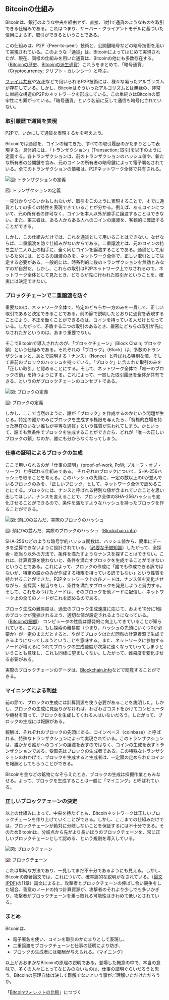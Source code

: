 ## Bitcoinの仕組み

Bitcoinは、銀行のような中央を経由せず、直接、1対1で通貨のようなものを取引できる仕組みである。これはつまり、サーバー・クライアントモデルに基づいた信用によらず、取引ができるということである。

この仕組みは、P2P（Peer-to-peer）技術と、公開鍵暗号などの暗号技術を用いて実現されている。このような「通貨」は、Bitcoinによってはじめて実現されたが、現在、同様の仕組みを用いた通貨は、Bitcoinの他にも多数存在する。（[Bitcoinの歴史](history.html)、[Bitcoinの派生通貨](derivatives.html)）これらをまとめて、「暗号通貨」（Cryptocurrency; クリプト・カレンシー）と呼ぶ。


<div class="tip"><p><a href="http://e-words.jp/w/E38395E382A1E382A4E383ABE585B1E69C89E382BDE38395E38388.html">ファイル共有</a>や<a href="http://e-words.jp/w/VoIP.html">VoIP</a>などで用いられるP2P技術には、様々な凝ったアルゴリズムが存在している。しかし、Bitcoinはそういったアルゴリズムとは無縁の、非常に単純な構造のP2Pのネットワークを形成している。この単純さはBitcoinの堅牢性にも繋がっている。「暗号通貨」という名前に反して通信も暗号化されていない。</p></div>

<!--TOC-->

### 取引履歴で通貨を表現
P2Pで、いかにして通貨を表現するかを考えよう。

Bitcoinでは通貨を、コインの経てきた、すべての取引履歴のかたまりとして表現する。具体的には、「トランザクション」(Transaction; 取引)を以下のように定義する。各トランザクションは、前のトランザクションのハッシュ値や、新たな所有者の公開鍵を含み、元のコインの所有者の暗号鍵によって電子署名されている。全てのトランザクションの情報は、P2Pネットワーク全体で共有される。

<div class="figure"><img src="res/fig_transactions.png" alt="図: トランザクションの定義"><p class="caption">図: トランザクションの定義</p></div>

一見分かりづらいかもしれないが、取引をこのように表現することで、すでに通貨としての多くの特性を表現できていることが分かる。例えば、あるコインについて、元の所有者の許可なく、コインを本人以外が勝手に譲渡することはできない。また、第三者は、ある人からある人へのコインの譲渡を、客観的に確認することができる。

しかし、この仕組みだけでは、これを通貨として用いることはできない。なぜならば、二重譲渡を防ぐ仕組みがないからである。二重譲渡とは、元のコインの持ち主が二人以上の相手に、全く同じコインを譲渡することである。通貨として用いるためには、どちらの譲渡のみを、ネットワーク全体で、正しい取引として決定する必要がある。一般的には、時系列的に後のトランザクションを無効とみなすのが自然だ。しかし、これらの取引はP2Pネットワーク上でなされるので、ネットワーク全体として見たとき、どちらが先に行われた取引かということを、確実には決定できない。

<!--ADS-->

### ブロックチェーンで二重譲渡を防ぐ

重要なのは、ネットワーク全体で、特定のどちらか一方のみを一貫して、正しい取引であると決定できることである。前の節で説明したとおりに通貨を表現することにより、不正を働くことができるのは、コインを持っている人だけとなっている。したがって、矛盾する二つの取引のあるとき、厳密にどちらの取引が先になされたかというのは、あまり重要でない。

そこでBitcoinで導入されたのが、「ブロックチェーン」（Block Chain; ブロック鎖）という仕組みである。それぞれの「ブロック」（Block）は、多数のトランザクションと、あとで説明する「ナンス」（Nonce）と呼ばれる特別な値、そして直前のブロックのハッシュを持っている。「ブロック」に含まれた取引のみを「正しい取引」と認めることにする。そして、ネットワーク全体で「唯一のブロックの鎖」を持つようにする。これによって、一貫した取引履歴を全体が共有できる、というのがブロックチェーンのコンセプトである。

<div class="figure"><img src="res/fig_blockchain.png" alt="図: ブロックの定義"><p class="caption">図: ブロックの定義</p></div>

しかし、ここで当然のように、誰が「ブロック」を作成するのかという問題が生じる。特定の誰かのみにブロックを生成する権限を与えたら、「特権的立場を持った存在のいない誰もが平等な通貨」という性質が失われてしまう。かといって、誰でも無条件でブロックを生成することができたら、どれが「唯一の正しいブロックの鎖」なのか、誰にも分からなくなってしまう。

### 仕事の証明によるブロックの生成

ここで用いられるのが「仕事の証明」（proof-of-work, PoW; プルーフ・オブ・ワーク）と呼ばれる仕組みである。
それぞれのブロックについて、SHA-256ハッシュを取ることを考える。このハッシュの先頭に、一定の数以上の0が並んでいるブロックのみを、「正しいブロック」として、ネットワーク全体で認めることにする。ブロックには、ナンスと呼ばれる特別な値が含まれていたことを思い出してほしい。ナンスを変えることで、ブロック全体のSHA-256ハッシュを変化させることができるので、条件を満たすようなハッシュを持ったブロックを作ることができる。

<div class="figure"><img src="res/fig_hashes.png" alt="図: 頭に0の並んだ、実際のブロックのハッシュ"><p class="caption">図: 頭に0の並んだ、実際のブロックのハッシュ（<a href="https://blockchain.info/ja/block-index/473307/0000000000000000358fa848b19facc99fa1d6d56775eeee5025d8f34f77b31f">Blockchain.info</a>）</p></div>

SHA-256などのような暗号学的ハッシュ関数は、ハッシュ値から、簡単にデータを逆算できないように設計されている。（[必要な予備知識](background.html)）したがって、全探索・総当り以外の方法で、条件を満たすようなナンスを探すことはできない。これは、計算資源を使わないと、条件を満たすブロックを生成することができないということである。これによって、ブロックの作成に「誰でも作成できる訳ではないが、特定の誰かのみが作成する権限を持っている訳でもない」という性質を持たせることができた。P2Pネットワーク上の各ノードは、ナンス値を変化させながら、全探索・総当りをし、条件を満たすブロックを発見しようと努力する。そして、これをみつけたノードは、そのブロックを他ノードに配信し、ネットワーク上の全てのノードがこれを認めるのである。

ブロック生成の難易度は、過去のブロック生成速度に応じて、およそ10分に1個のブロックが発掘されるよう、適切な値が設定されるようになっている。（[Bitcoinの細部](detail.html)）
コンピュータの性能は爆発的に向上してきていることが知られている。これは、もし探索の難易度（つまり、ハッシュの先頭にいくつ0が必要か）が一定のままだとすると、やがてブロックはただ同然の計算資源で生成できるようになってしまうということを意味する。また、ネットワークに参加するノードが増えるにつれてブロックの生成速度が次第に速くなっていってしまうということも意味し、これも同様に望ましくない。したがって、難易度を変化させる必要がある。

実際のブロックチェーンのデータは、[Blockchain.info](https://blockchain.info/)などで閲覧することができる。

### マイニングによる利益

前の節で、ブロックの生成には計算資源を使う必要があることを説明した。しかし、ブロックの生成に見返りがなければ、わざわざコストをかけてコンピュータや機材を買って、ブロックを生成してくれる人はいないだろう。したがって、ブロックの生成には報酬がある。

報酬は、それぞれのブロックの先頭にある、コインベース（coinbase）と呼ばれる、特殊なトランザクションによって実現されている。このトランザクションは、誰かから誰かへのコインの譲渡を表すのではなく、コインの生成を表すトランザクションである。受取先はブロックの生成者である。この特殊なトランザクションのおかげで、ブロックを生成すると生成者は、一定額の定められたコインを報酬としてもらうことができる。

Bitcoinを金などの鉱物になぞらえたとき、ブロックの生成は採掘作業ともみなせる。よって、ブロックを生成することは一般に「マイニング」と呼ばれている。

### 正しいブロックチェーンの決定

以上の仕組みによって、中央を持たずとも、Bitcoinネットワークは正しいブロックチェーンを作り上げていくことができる。しかし、ここまでの仕組みだけでは、ブロックチェーンが絶対に分岐しないことを保証するには不十分である。そのためBitcoinは、分岐点から先がより長いほうのブロックチェーンを、常に正しいブロックチェーンとして認める、という規則を導入している。

<div class="figure"><img src="res/fig_deadchain.png" alt="図: ブロックチェーン"><p class="caption">図: ブロックチェーン</p></div>

これは単純な方法であり、一見してまだ不十分であるようにも見える。しかし、Bitcoinの原著論文では、これについて、確率論的な説明がなされている。（[論文(PDF)](vendor/bitcoin.pdf)の11章）論文によると、攻撃者とブロックチェーンの伸ばし合い競争をした場合、善意のノードの持つ計算資源が、攻撃者のそれより少しでも多いかぎり、攻撃者がブロックチェーンを乗っ取れる可能性はきわめて低いとされている。

### まとめ

Bitcoinは、

* 電子署名を使い、コインを取引のかたまりとして表現し、
* 二重譲渡をブロックチェーンと仕事の証明により防ぎ、
* ブロックの生成者には報酬が与えられる。（マイニング）

以上がおおまかなBitcoinの原理の説明である。登場した概念の中で、本当の意味で、多くの人々にとってなじみのないものは、仕事の証明ぐらいだろうと思う。Bitcoinの原理自体は決して難解でないという事がご理解いただけただろうか。


「[Bitcoinウォレットの比較](comparison.html)」につづく

